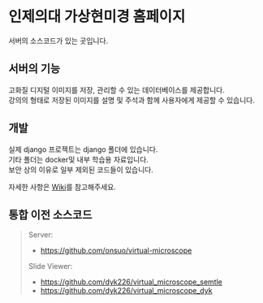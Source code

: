 # 인제의대 가상현미경 홈페이지

서버의 소스코드가 있는 곳입니다.

## 서버의 기능

고화질 디지털 이미지를 저장, 관리할 수 있는 데이터베이스를 제공합니다.  
강의의 형태로 저장된 이미지를 설명 및 주석과 함께 사용자에게 제공할 수 있습니다.

## 개발

실제 django 프로젝트는 django 폴더에 있습니다.  
기타 폴더는 docker및 내부 학습용 자료입니다.  
보안 상의 이유로 일부 제외된 코드들이 있습니다.

자세한 사항은 [Wiki](https://github.com/newsemtle/virtual-microscope/wiki)를 참고해주세요.

## 통합 이전 소스코드

> Server:
> - https://github.com/onsuo/virtual-microscope
>
> Slide Viewer:
> - https://github.com/dyk226/virtual_microscope_semtle
> - https://github.com/dyk226/virtual_microscope_dyk
